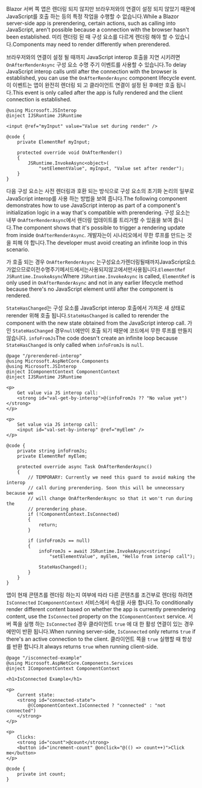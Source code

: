 <span data-ttu-id="cfad5-101">Blazor 서버 쪽 앱은 렌더링 되지 않지만 브라우저와의 연결이 설정 되지 않았기 때문에 JavaScript를 호출 하는 등의 특정 작업을 수행할 수 없습니다.</span><span class="sxs-lookup"><span data-stu-id="cfad5-101">While a Blazor server-side app is prerendering, certain actions, such as calling into JavaScript, aren't possible because a connection with the browser hasn't been established.</span></span> <span data-ttu-id="cfad5-102">미리 렌더링 된 때 구성 요소를 다르게 렌더링 해야 할 수 있습니다.</span><span class="sxs-lookup"><span data-stu-id="cfad5-102">Components may need to render differently when prerendered.</span></span>

<span data-ttu-id="cfad5-103">브라우저와의 연결이 설정 될 때까지 JavaScript interop 호출을 지연 시키려면 `OnAfterRenderAsync` 구성 요소 수명 주기 이벤트를 사용할 수 있습니다.</span><span class="sxs-lookup"><span data-stu-id="cfad5-103">To delay JavaScript interop calls until after the connection with the browser is established, you can use the `OnAfterRenderAsync` component lifecycle event.</span></span> <span data-ttu-id="cfad5-104">이 이벤트는 앱이 완전히 렌더링 되 고 클라이언트 연결이 설정 된 후에만 호출 됩니다.</span><span class="sxs-lookup"><span data-stu-id="cfad5-104">This event is only called after the app is fully rendered and the client connection is established.</span></span>

```cshtml
@using Microsoft.JSInterop
@inject IJSRuntime JSRuntime

<input @ref="myInput" value="Value set during render" />

@code {
    private ElementRef myInput;

    protected override void OnAfterRender()
    {
        JSRuntime.InvokeAsync<object>(
            "setElementValue", myInput, "Value set after render");
    }
}
```

<span data-ttu-id="cfad5-105">다음 구성 요소는 사전 렌더링과 호환 되는 방식으로 구성 요소의 초기화 논리의 일부로 JavaScript interop를 사용 하는 방법을 보여 줍니다.</span><span class="sxs-lookup"><span data-stu-id="cfad5-105">The following component demonstrates how to use JavaScript interop as part of a component's initialization logic in a way that's compatible with prerendering.</span></span> <span data-ttu-id="cfad5-106">구성 요소는 내부 `OnAfterRenderAsync`에서 렌더링 업데이트를 트리거할 수 있음을 보여 줍니다.</span><span class="sxs-lookup"><span data-stu-id="cfad5-106">The component shows that it's possible to trigger a rendering update from inside `OnAfterRenderAsync`.</span></span> <span data-ttu-id="cfad5-107">개발자는이 시나리오에서 무한 루프를 만드는 것을 피해 야 합니다.</span><span class="sxs-lookup"><span data-stu-id="cfad5-107">The developer must avoid creating an infinite loop in this scenario.</span></span>

<span data-ttu-id="cfad5-108">가 호출 되는 경우 `OnAfterRenderAsync` 는구성요소가렌더링될때까지JavaScript요소가없으므로이전수명주기메서드에서는사용되지않고에서만사용됩니다.`ElementRef` `JSRuntime.InvokeAsync`</span><span class="sxs-lookup"><span data-stu-id="cfad5-108">Where `JSRuntime.InvokeAsync` is called, `ElementRef` is only used in `OnAfterRenderAsync` and not in any earlier lifecycle method because there's no JavaScript element until after the component is rendered.</span></span>

<span data-ttu-id="cfad5-109">`StateHasChanged`는 구성 요소를 JavaScript interop 호출에서 가져온 새 상태로 rerender 위해 호출 됩니다.</span><span class="sxs-lookup"><span data-stu-id="cfad5-109">`StateHasChanged` is called to rerender the component with the new state obtained from the JavaScript interop call.</span></span> <span data-ttu-id="cfad5-110">가 인 `StateHasChanged` 경우`null`에만이 호출 되기 때문에 코드에서 무한 루프를 만들지 않습니다. `infoFromJs`</span><span class="sxs-lookup"><span data-stu-id="cfad5-110">The code doesn't create an infinite loop because `StateHasChanged` is only called when `infoFromJs` is `null`.</span></span>

```cshtml
@page "/prerendered-interop"
@using Microsoft.AspNetCore.Components
@using Microsoft.JSInterop
@inject IComponentContext ComponentContext
@inject IJSRuntime JSRuntime

<p>
    Get value via JS interop call:
    <strong id="val-get-by-interop">@(infoFromJs ?? "No value yet")</strong>
</p>

<p>
    Set value via JS interop call:
    <input id="val-set-by-interop" @ref="myElem" />
</p>

@code {
    private string infoFromJs;
    private ElementRef myElem;

    protected override async Task OnAfterRenderAsync()
    {
        // TEMPORARY: Currently we need this guard to avoid making the interop
        // call during prerendering. Soon this will be unnecessary because we
        // will change OnAfterRenderAsync so that it won't run during the
        // prerendering phase.
        if (!ComponentContext.IsConnected)
        {
            return;
        }

        if (infoFromJs == null)
        {
            infoFromJs = await JSRuntime.InvokeAsync<string>(
                "setElementValue", myElem, "Hello from interop call");

            StateHasChanged();
        }
    }
}
```

<span data-ttu-id="cfad5-111">앱이 현재 콘텐츠를 렌더링 하는지 여부에 따라 다른 콘텐츠를 조건부로 렌더링 하려면 `IsConnected` `IComponentContext` 서비스에서 속성을 사용 합니다.</span><span class="sxs-lookup"><span data-stu-id="cfad5-111">To conditionally render different content based on whether the app is currently prerendering content, use the `IsConnected` property on the `IComponentContext` service.</span></span> <span data-ttu-id="cfad5-112">서버 쪽을 실행 하는 `IsConnected` 경우 클라이언트 `true` 에 대 한 활성 연결이 있는 경우에만이 반환 됩니다.</span><span class="sxs-lookup"><span data-stu-id="cfad5-112">When running server-side, `IsConnected` only returns `true` if there's an active connection to the client.</span></span> <span data-ttu-id="cfad5-113">클라이언트 쪽을 `true` 실행할 때 항상를 반환 합니다.</span><span class="sxs-lookup"><span data-stu-id="cfad5-113">It always returns `true` when running client-side.</span></span>

```cshtml
@page "/isconnected-example"
@using Microsoft.AspNetCore.Components.Services
@inject IComponentContext ComponentContext

<h1>IsConnected Example</h1>

<p>
    Current state:
    <strong id="connected-state">
        @(ComponentContext.IsConnected ? "connected" : "not connected")
    </strong>
</p>

<p>
    Clicks:
    <strong id="count">@count</strong>
    <button id="increment-count" @onclick="@(() => count++)">Click me</button>
</p>

@code {
    private int count;
}
```
